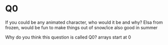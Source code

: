 # Q0

If you could be any animated character, who would it be and why?
Elsa from frozen, would be fun to make things out of snow/ice also good in summer

Why do you think this question is called Q0?
arrays start at 0
